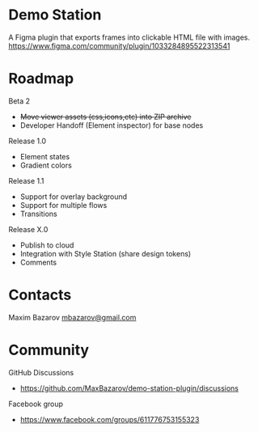# Demo Station

A Figma plugin that exports frames into clickable HTML file with images.   
https://www.figma.com/community/plugin/1033284895522313541

# Roadmap
Beta 2
- ~~Move viewer assets (css,icons,etc) into ZIP archive~~
- Developer Handoff (Element inspector) for base nodes

Release 1.0
- Element states
- Gradient colors

Release 1.1
- Support for overlay background
- Support for multiple flows
- Transitions

Release X.0
- Publish to cloud
- Integration with Style Station (share design tokens)
- Comments

# Contacts
Maxim Bazarov
mbazarov@gmail.com

# Community
GitHub Discussions 
- https://github.com/MaxBazarov/demo-station-plugin/discussions

Facebook group 
- https://www.facebook.com/groups/611776753155323
